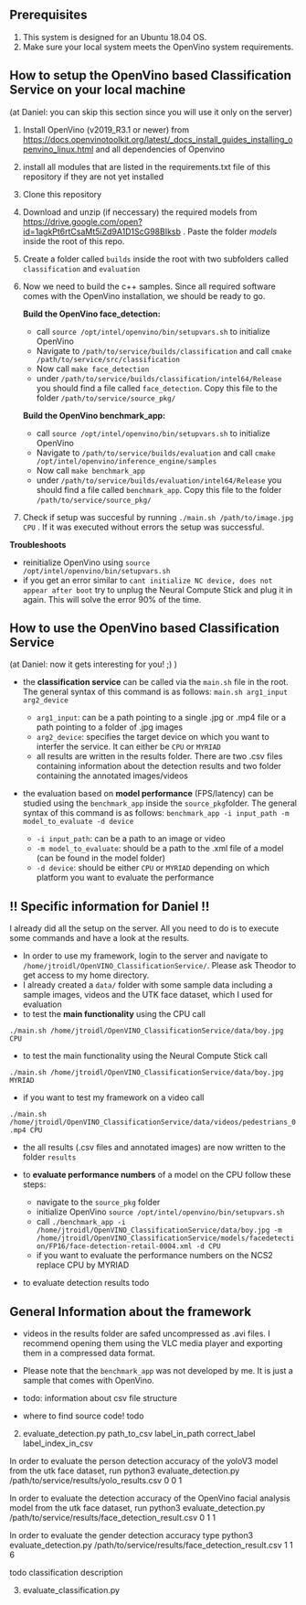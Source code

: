 ## Prerequisites
1. This system is designed for an Ubuntu 18.04 OS.
2. Make sure your local system meets the OpenVino system requirements.

## How to setup the OpenVino based Classification Service on your local machine 
(at Daniel: you can skip this section since you will use it only on the server)

  
1. Install OpenVino (v2019_R3.1 or newer) from https://docs.openvinotoolkit.org/latest/_docs_install_guides_installing_openvino_linux.html and all dependencies of Openvino
2. install all modules that are listed in the requirements.txt file of this repository if they are not yet installed
3. Clone this repository
4. Download and unzip (if neccessary) the required models from https://drive.google.com/open?id=1agkPt6rtCsaMt5iZd9A1D1ScG98BIksb . Paste the folder *models* inside the root of this repo.
5. Create a folder called `builds` inside the root with two subfolders called `classification` and `evaluation`
6. Now we need to build the c++ samples. Since all required software comes with the OpenVino installation, we should be ready to go.

    **Build the OpenVino face_detection:** 
    - call `source /opt/intel/openvino/bin/setupvars.sh` to initialize OpenVino
    - Navigate to `/path/to/service/builds/classification` and call `cmake /path/to/service/src/classification`
    - Now call `make face_detection`
    - under `/path/to/service/builds/classification/intel64/Release` you should find a file called `face_detection`. Copy this file to the folder `/path/to/service/source_pkg/`

    **Build the OpenVino benchmark_app:**
    - call `source /opt/intel/openvino/bin/setupvars.sh` to initialize OpenVino
    - Navigate to `/path/to/service/builds/evaluation` and call `cmake /opt/intel/openvino/inference_engine/samples`
    - Now call `make benchmark_app`
    - under `/path/to/service/builds/evaluation/intel64/Release` you should find a file called `benchmark_app`. Copy this file to the folder `/path/to/service/source_pkg/`

7. Check if setup was succesful by running `./main.sh /path/to/image.jpg CPU` . If it was executed without errors the setup was successful. 


**Troubleshoots**
 - reinitialize OpenVino using `source /opt/intel/openvino/bin/setupvars.sh`
 - if you get an error similar to `cant initialize NC device, does not appear after boot` try to unplug the Neural Compute Stick and plug it in again. This will solve the error 90% of the time.

## How to use the OpenVino based Classification Service
(at Daniel: now it gets interesting for you! ;) )

- the **classification service** can be called via the `main.sh` file in the root. The general syntax of this command is as follows: `main.sh arg1_input arg2_device`
    - `arg1_input`: can be a path pointing to a single .jpg or .mp4 file or a path pointing to a folder of .jpg images
    - `arg2_device`: specifies the target device on which you want to interfer the service. It can either be `CPU` or `MYRIAD`
    - all results are written in the results folder. There are two .csv files containing information about the detection results and two folder containing the annotated images/videos

- the evaluation based on **model performance** (FPS/latency) can be studied using the `benchmark_app` inside the `source_pkg`folder. The general syntax of this command is as follows: `benchmark_app -i input_path -m model_to_evaluate -d device`

    - `-i input_path`: can be a path to an image or video
    - `-m model_to_evaluate`: should be a path to the .xml file of a model (can be found in the model folder)
    - `-d device`: should be either `CPU` or `MYRIAD` depending on which platform you want to evaluate the performance





## !! Specific information for Daniel !!
I already did all the setup on the server. All you need to do is to execute some commands and have a look at the results.

- In order to use my framework, login to the server and navigate to `/home/jtroidl/OpenVINO_ClassificationService/`. Please ask Theodor to get access to my home directory. 
- I already created a `data/` folder with some sample data including a sample images, videos and the UTK face dataset, which I used for evaluation
- to test the **main functionality** using the CPU call

`./main.sh /home/jtroidl/OpenVINO_ClassificationService/data/boy.jpg CPU`
- to test the main functionality using the Neural Compute Stick call

`./main.sh /home/jtroidl/OpenVINO_ClassificationService/data/boy.jpg MYRIAD`

- if you want to test my framework on a video call

`./main.sh /home/jtroidl/OpenVINO_ClassificationService/data/videos/pedestrians_0.mp4 CPU`

- the all results (.csv files and annotated images) are now written to the folder `results`

- to **evaluate performance numbers** of a model on the CPU follow these steps:
    - navigate to the `source_pkg` folder 
    - initialize OpenVino `source /opt/intel/openvino/bin/setupvars.sh`
    - call `./benchmark_app -i /home/jtroidl/OpenVINO_ClassificationService/data/boy.jpg -m /home/jtroidl/OpenVINO_ClassificationService/models/facedetection/FP16/face-detection-retail-0004.xml -d CPU`
    - if you want to evaluate the performance numbers on the NCS2 replace CPU by MYRIAD

- to evaluate detection results todo




## General Information about the framework 

- videos in the results folder are safed uncompressed as .avi files. I recommend opening them using the VLC media player and exporting them in a compressed data format.

- Please note that the `benchmark_app` was not developed by me. It is just a sample that comes with OpenVino. 

- todo: information about csv file structure
- where to find source code! todo


2. evaluate_detection.py 
    path_to_csv 
    label_in_path 
    correct_label 
    label_index_in_csv

In order to evaluate the person detection accuracy of the yoloV3 model from the utk face dataset, run
python3 evaluate_detection.py /path/to/service/results/yolo_results.csv 0 0 1


In order to evaluate the detection accuracy of the OpenVino facial analysis model from the utk face dataset, run
python3 evaluate_detection.py /path/to/service/results/face_detection_result.csv 0 1 1

In order to evaluate the gender detection accuracy type 
python3 evaluate_detection.py /path/to/service/results/face_detection_result.csv 1 1 6

todo classification description



3. evaluate_classification.py

